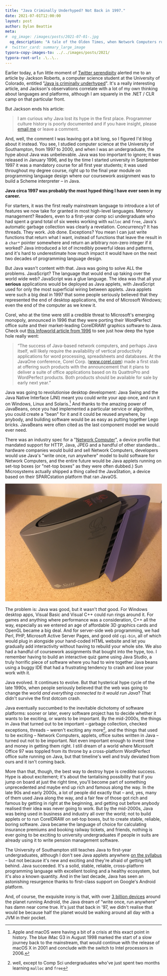 ```yaml
---
title: "Java Criminally Underhyped? Not Back in 1997."
date: 2021-07-01T12:00:00
layout: post
author: Dylan Beattie
meta:
#  og_image: /images/posts/2021-07-01-.jpg
  og_description: "A tale of the Olden Times, when Network Computers running Java applets were going to take over the world."
#  twitter_card: summary_large_image
typora-copy-images-to: ../../images/posts/2021/
typora-root-url: .\..\..
---
```


Earlier today, a fun little moment of [Twitter serendipity](https://twitter.com/bitfield/status/1410589012969074688) alerted me to an article by Jackson Roberts, a computer science student at the University of Colorado, entitled "[Java is criminally underhyped](https://jackson.sh/posts/2021-04-java-underrated/)". It's a really interesting article, and Jackson's observations correlate with a lot of my own thinking about languages and platforms, although I am squarely in the .NET / CLR camp on that particular front.

But Jackson ends his article:

> I am curious why Java lost its hype in the first place. Programmer culture history is poorly documented and if you have insight, please [email me](mailto:jacksonroberts25@gmail.com) or leave a comment.

And, well, the comment I was leaving got a bit long, so I figured I'd blog about it instead. You see, I studied computer science at the University of Southampton, from 1997 to 2000, and when I was an undergraduate, the hype about Java was unbelievable. Java was too important to ignore; it was released in January 1996, and by the time I started university in September 1997 it was a mandatory course for all first year students; it was used throughout my degree course, right up to the final year module on programming language design where our coursework assignment was to build a Scheme interpreter – in Java.

**Java circa 1997 was probably the most hyped thing I have ever seen in my career.**

For starters, it was the first really mainstream language to introduce a lot of features we now take for granted in most high-level languages. Memory management? Readers, even to a first-year comp sci undergraduate who had spent a grand total of six weeks working with `malloc` and `free`, Java's automatic garbage collection was clearly a revelation. Concurrency? It has threads. They work. Job done. Exceptions? You mean I can just write functions that return what I want, instead of functions that leave the result in a `char*` pointer somewhere and return an arbitrary non-zero integer if it worked? Java introduced a lot of incredibly powerful ideas and patterns, and it's hard to underestimate how much impact it would have on the next two decades of programming language design.

But Java wasn't content with that. Java was going to solve ALL the problems. JavaScript? The language that would end up taking over the world wide web? JavaScript was a glue language. The idea was that all your **serious** applications would be deployed as Java applets, with JavaScript used for only the most superficial wiring between applets. Java applets were such a big deal in 1997 that some people seriously believed that they represented the end of desktop applications, the end of Microsoft Windows; even the end of the computer as we knew it. 

Corel, who at the time were still a credible threat to Microsoft's emerging monopoly, announced in 1996 that they were porting their WordPerfect office suite and their market-leading CorelDRAW! graphics software to Java. Check out [this Infoworld article from 1996](https://www.infoworld.com/article/2077194/office-productivity-comes-to-java.html) to see just how deep the hype hole really went:

> “The success of Java-based network computers, and perhaps Java itself, will likely require the availability of vertical productivity applications for word processing, spreadsheets and databases. At the JavaOne conference, Corel Corp. (www.corel.com) made a first stab at offering such products with the announcement that it plans to deliver a suite of office applications based on its QuattroPro and WordPerfect products. Both products should be available for sale by early next year.”

Java was going to revolutionise desktop development: Java Swing and the Java Native Interface (JNI) meant you could write your app once, and run it on Windows, Linux and Solaris.[^1]  And thanks to the amazing power of JavaBeans, once you had implemented a particular service or algorithm, you could create a "bean" for it and it could be reused anywhere, by anybody, and building software would be as easy as putting together Lego bricks. JavaBeans were often cited as the last component model we would ever need.

[^1]: Apple and macOS were having a bit of a crisis at this exact point in history. The blue iMac G3 in August 1998 marked the start of a slow journey back to the mainstream, that would continue with the release of macOS X in 2001 and conclude with the switch to Intel processors in 2006.

There was an industry spec for a "[Network Computer](https://en.wikipedia.org/wiki/Network_Computer)", a device profile that mandated support for HTTP, Java, JPEG and a handful of other standards… hardware companies would build and sell Network Computers, developers would use Java's "write once, run anywhere" model to build software for Network Computers, and the entire future would be Java applets running on set-top boxes (or "net-top boxes" as they were often dubbed.) Sun Microsystems actually shipped a thing called the JavaStation, a device based on their SPARCstation platform that ran JavaOS. 

![The Sun Microsystems JavaStation](/images/posts/Sun_Microsystems_JavaStation_right_side.jpg)



The problem is: Java was good, but it wasn't *that* good. For Windows desktop apps, Visual Basic and Visual C++ could run rings around it. For games and anything where performance was a consideration, C++ all the way, especially as we entered an age of affordable 3D graphics cards and OpenGL became a big deal. And for server-side web programming, we had Perl, PHP, Microsoft Active Server Pages, and good old `cgi-bin`, all of which would plug in alongside your hand-coded HTML website and let you gradually add interactivity without having to rebuild your whole site. We also had a handful of coursework assignments that bought into the hype, too. I remember having to build an interactive quiz game using Java Studio, a truly horrific piece of software where you had to wire together Java beans using a buggy IDE that had a frustrating tendency to crash and lose your work with it.

Java evolved. It continues to evolve. But that hysterical hype cycle of the late 1990s, when people seriously believed that the web was going to change the world *and everything connected to it would run Java*? That didn't survive the first dotcom crash.

Java eventually succumbed to the inevitable dichotomy of software platforms: sooner or later, every software project has to decide whether it wants to be exciting, or wants to be important. By the mid-2000s, the things in Java that turned out to be important – garbage collection, checked exceptions, threads – weren't exciting any more[^2], and the things that used to be exciting – Network Computers, applets, office suites written in Java – turned out not to be important. Not even important enough to invest time and money in getting them right. I still dream of a world where Microsoft Office 97 was toppled from its throne by a cross-platform WordPerfect office suite running on Java, but that timeline's well and truly deviated from ours and it isn't coming back.

[^2]: well, except to Comp Sci undergraduates who've just spent two months learning `malloc` and `free`

More than that, though, the best way to destroy hype is credible success. Hype is about excitement; it's about the tantalising possibility that if you jump on board at just the right time, you'll become part of something unprecedented and maybe end up rich and famous along the way. In the late 90s and early 2000s, a lot of people did exactly that – and, yes, many of them used Java along the way, and a fair few of those got rich and famous by getting in right at the beginning, and getting out before anybody realised their idea was never going to work. But by the mid-2000s, Java was being used in business and industry all over the world; not to build applets or to run CorelDRAW on set-top boxes, but to create stable, reliable, boring software. Java became the language of choice for calculating insurance premiums and booking railway tickets, and friends, nothing is ever going to be exciting to university undergraduates if people in suits are already using it to write pension management software.

The University of Southampton still teaches Java to first-year undergraduates, although I don't see Java applets anywhere [on the syllabus](https://www.southampton.ac.uk/courses/modules/comp1206#syllabus) – but not because it's new and exciting and they're afraid of getting left behind. Java succeeded. It's a solid, stable, reliable, cross-platform programming language with excellent tooling and a healthy ecosystem, but it's also a known quantity. And in the last decade, Java has seen an astonishing resurgence thanks to first-class support on Google's Android platform. 

And, of course, the exquisite irony is that, with over [3 billion devices](https://www.theverge.com/2021/5/18/22440813/android-devices-active-number-smartphones-google-2021) around the planet running Android, the Java dream of “write once, run anywhere” has damn near come true. It's just that back in '97, we didn't realise that would be because half the planet would be walking around all day with a JVM in their pocket.
